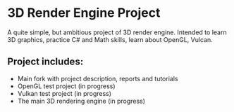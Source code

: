 # 3D Render Engine Project 
A quite simple, but ambitious project of 3D render engine. 
Intended to learn 3D graphics, practice C# and Math skills, learn about OpenGL, Vulcan.

## Project includes:
 - Main fork with project description, reports and tutorials
 - OpenGL test project (in progress)
 - Vulkan test project (in progress)
 - The main 3D rendering engine (in progress)


